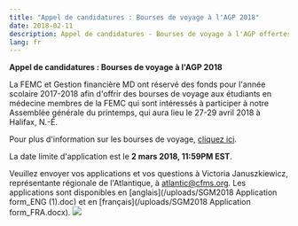 ```yaml
---
title: "Appel de candidatures : Bourses de voyage à l'AGP 2018"
date: 2018-02-11
description: Appel de candidatures - Bourses de voyage à l'AGP offertes par la FEMC-Gestion financière MD 
lang: fr
---
```


**Appel de candidatures : Bourses de voyage à l'AGP 2018**

La FEMC et Gestion financière MD ont réservé des fonds pour l'année scolaire 2017-2018 afin d'offrir des bourses de voyage aux étudiants en médecine membres de la FEMC qui sont intéressés à participer à notre Assemblée générale du printemps, qui aura lieu le 27-29 avril 2018 à Halifax, N.-É. 

Pour plus d'information sur les bourses de voyage, [cliquez ici](https://www.cfms.org/news/2018/02/12/call-for-applications-travel-awards-to-sgm-2018.html). 

La date limite d'application est le **2 mars 2018, 11:59PM EST**. 

Veuillez envoyer vos applications et vos questions à Victoria Januszkiewicz, représentante régionale de l'Atlantique, à [atlantic@cfms.org](mailto:atlantic@cfms.org). Les applications sont disponibles en [anglais](/uploads/SGM2018 Application form_ENG (1).doc) et en [français](/uploads/SGM2018 Application form_FRA.docx).&nbsp;![](/uploads/versions/md-financial-graphic---x----720-440x---.png) 

